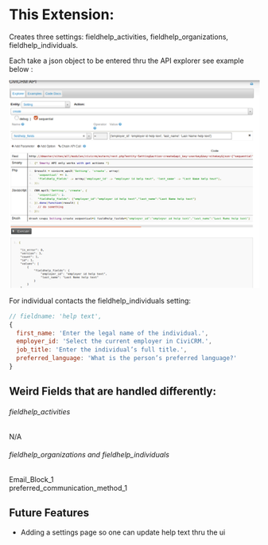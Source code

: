This Extension:
==============

Creates three settings: fieldhelp_activities, fieldhelp_organizations, fieldhelp_individuals.

Each take a json object to be entered thru the API explorer see example below :

![screenshot](examplesetting.png)

For individual contacts the fieldhelp_individuals setting:

```js
// fieldname: 'help text',
{
  first_name: 'Enter the legal name of the individual.',
  employer_id: 'Select the current employer in CiviCRM.',
  job_title: 'Enter the individual’s full title.',
  preferred_language: 'What is the person’s preferred language?'
}

```

Weird Fields that are handled differently:
-----------------------------------------

###### fieldhelp_activities
N/A

###### fieldhelp_organizations and fieldhelp_individuals
Email_Block_1  
preferred_communication_method_1

Future Features
---------------
- Adding a settings page so one can update help text thru the ui

